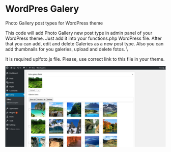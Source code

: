 # WordPres Galery
Photo Gallery post types for WordPress theme

This code will add Photo Gallery new post type in admin panel of your WordPress theme.
Just add it into your functions.php WordPress file. 
After that you can add, edit and delete Galeries as a new post type. Also you
can add thumbnails for you galeries, upload and delete fotos.  \

It is required uplfoto.js file. Please, use correct link to this file in your theme.

![Иллюстрация к проекту](https://github.com/knigamaxim/WordPress-Galery/raw/master/img/screen.jpg)
